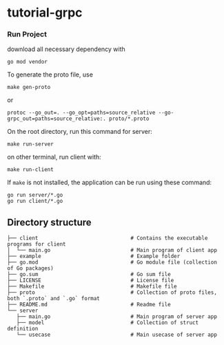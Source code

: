# tutorial-grpc

### Run Project
download all necessary dependency with
```
go mod vendor
```

To generate the proto file, use 
```
make gen-proto
```
or
```
protoc --go_out=. --go_opt=paths=source_relative --go-grpc_out=paths=source_relative:. proto/*.proto
```

On the root directory, run this command for server:
```
make run-server
```
on other terminal, run client with:
```
make run-client
```

If `make` is not installed, the application can be run using these command:
```
go run server/*.go
go run client/*.go
```

## Directory structure
```
├── client                              # Contains the executable programs for client
│  └── main.go                          # Main program of client app
├── example                             # Example folder
├── go.mod                              # Go module file (collection of Go packages)
├── go.sum                              # Go sum file
├── LICENSE                             # License file
├── Makefile                            # Makefile file
├── proto                               # Collection of proto files, both `.proto` and `.go` format
├── README.md                           # Readme file
└── server
   ├── main.go                          # Main program of server app
   ├── model                            # Collection of struct definition
   └── usecase                          # Main usecase of server app
```